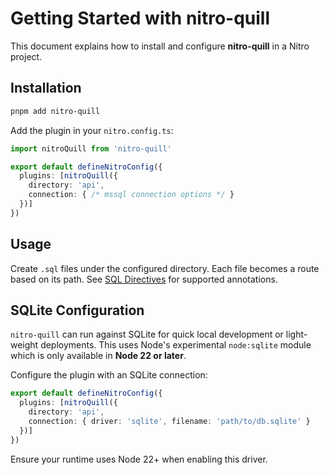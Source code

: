 # Getting Started with nitro-quill

This document explains how to install and configure **nitro-quill** in a Nitro project.

## Installation

```bash
pnpm add nitro-quill
```

Add the plugin in your `nitro.config.ts`:

```ts
import nitroQuill from 'nitro-quill'

export default defineNitroConfig({
  plugins: [nitroQuill({
    directory: 'api',
    connection: { /* mssql connection options */ }
  })]
})
```

## Usage

Create `.sql` files under the configured directory. Each file becomes a route based on its path. See [SQL Directives](./sql-directives.md) for supported annotations.

## SQLite Configuration

`nitro-quill` can run against SQLite for quick local development or light-weight deployments. This uses Node's experimental `node:sqlite` module which is only available in **Node 22 or later**.

Configure the plugin with an SQLite connection:

```ts
export default defineNitroConfig({
  plugins: [nitroQuill({
    directory: 'api',
    connection: { driver: 'sqlite', filename: 'path/to/db.sqlite' }
  })]
})
```

Ensure your runtime uses Node 22+ when enabling this driver.
